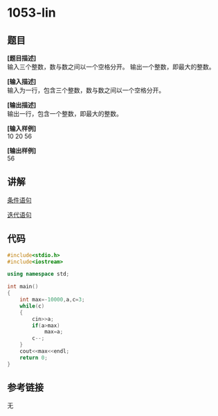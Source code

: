 # 1053-lin
## 题目  
**[题目描述]**  
输入三个整数，数与数之间以一个空格分开。 输出一个整数，即最大的整数。  

**[输入描述]**   
输入为一行，包含三个整数，数与数之间以一个空格分开。  

**[输出描述]**  
输出一行，包含一个整数，即最大的整数。  

**[输入样例]**  
10 20 56  

**[输出样例]**  
56  

## 讲解  
[条件语句]([1])  

[迭代语句]([2])  

## 代码  

```cpp
#include<stdio.h>
#include<iostream>

using namespace std;

int main()
{
	int max=-10000,a,c=3;
	while(c)
	{
		cin>>a;
		if(a>max)
			max=a;
		c--;
	}
	cout<<max<<endl;
	return 0;
}
```

## 参考链接  
无  
